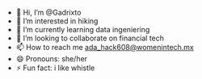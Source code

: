 - 👋 Hi, I’m @Gadrixto
- 👀 I’m interested in hiking
- 🌱 I’m currently learning data ingeniering
- 💞️ I’m looking to collaborate on financial tech
- 📫 How to reach me ada_hack608@womenintech.mx
- 😄 Pronouns: she/her
- ⚡ Fun fact: i like whistle

<!---
Gadrixto/Gadrixto is a ✨ special ✨ repository because its `README.md` (this file) appears on your GitHub profile.
You can click the Preview link to take a look at your changes.
--->
